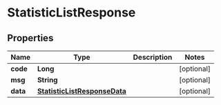

# StatisticListResponse


## Properties

| Name | Type | Description | Notes |
|------------ | ------------- | ------------- | -------------|
|**code** | **Long** |  |  [optional] |
|**msg** | **String** |  |  [optional] |
|**data** | [**StatisticListResponseData**](StatisticListResponseData.md) |  |  [optional] |



